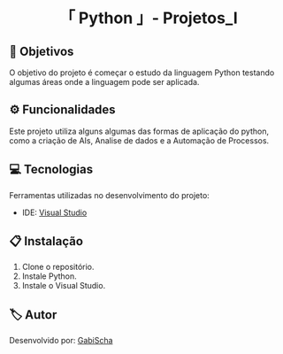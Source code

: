 <h1 align="center">「 Python 」- Projetos_Ⅰ</h1>




<h2 id=objective>📌 Objetivos</h2>

O objetivo do projeto é começar o estudo da linguagem Python testando algumas áreas onde a linguagem pode ser aplicada.

<h2 id=features>⚙️ Funcionalidades </h2>

Este projeto utiliza alguns algumas das formas de aplicação do python, como a criação de AIs, Analise de dados e a Automação de Processos.

<h2 id=technology>💻 Tecnologias</h2>

Ferramentas utilizadas no desenvolvimento do projeto:

- IDE: <a href="https://visualstudio.microsoft.com/downloads/">Visual Studio</a>

<h2 id=installation>📋 Instalação</h2>

1. Clone o repositório.
2. Instale Python.
3. Instale o  Visual Studio.


<h2 id=author>🏷️ Autor</h2>

Desenvolvido por: <a href="https://www.linkedin.com/in/gabrielaschaper/" target="_blank">GabiScha</a>



